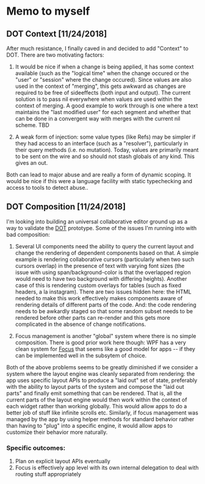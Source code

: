 # Memo to myself

## DOT Context [11/24/2018]

After much resistance, I finally caved in and decided to add "Context"
to DOT. There are two motivating factors:

1. It would be nice if when a change is being applied, it has some
context available (such as the "logical time" when the change occured
or the "user" or "session" where the change occured). Since values are
also used in the context of "merging", this gets awkward as changes
are required to be free of sideeffects (both input and output). The
current solution is to pass nil everywhere when values are used within
the context of merging. A good example to work through is one where a
text maintains the "last modified user" for each segment and whether
that can be done in a convergent way with merges with the current nil
scheme. TBD

2. A weak form of injection: some value types (like Refs) may be
simpler if they had access to an interface (such as a "resolver"),
particularly in their query methods (i.e. no mutation). Today, values
are primarily meant to be sent on the wire and so should not stash
globals of any kind. This gives an out.

Both can lead to major abuse and are really a form of dynamic
scoping.  It would be nice if this were a language facility with
static typechecking and access to tools to detect abuse..

## DOT Composition [11/24/2018]

I'm looking into building an universal collaborative editor ground up
as a way to validate the [DOT](https://github.com/dotchain/dot)
prototype.  Some of the issues I'm running into with bad composition:

1. Several UI components need the ability to query the current layout
and change the rendering of dependent components based on that. A
simple example is rendering collaborative cursors (particularly when
two such cursors overlap) in the presence of text  with varying font
sizes (the issue with using span/background-color is that  the
overlapped region would need to have two background with differing
heights).  Another case of this is rendering custom overlays for
tables (such as fixed headers, a la instagram). There are two issues
hidden here: the HTML needed to make this work effectively makes
components  aware of rendering details of different parts of the
code. And: the code rendering needs to be awkardly staged so that some
random subset needs  to be rendered before other parts can re-render
and this gets more complicated in the  absence of change
notifications.

2. Focus management is another "global" system where there is no
simple composition. There is  good prior work here though: WPF has a
very clean system for
[Focus](https://docs.microsoft.com/en-us/dotnet/framework/wpf/advanced/focus-overview)
that seems like a good model for apps -- if they can be implemented
well in the subsytem of choice.

Both of the above problems seems to be greatly diminished if we
consider a system where the layout engine was cleanly separated from
rendering: the app uses specific layout APIs to produce a "laid out"
set of state, preferably with the ability to layout parts of the
system and compose the "laid out  parts" and finally emit something
that can be rendered. That is, all the current parts of the layout
engine would then work within the context of each widget rather than
working globally.  This would allow apps to do a better job of stuff
like infinite scrolls etc.  Similarly, if focus management was managed
by the app by using helper methods for standard behavior rather than
having to "plug" into a specific engine, it would allow apps to
customize their behavior more naturally.

### Specific outcomes:

1. Plan on explicit layout APIs eventually
2. Focus is effectively app level with its own internal delegation to
deal with routing stuff appropriately

